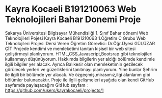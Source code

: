 # Kayra Kocaeli B191210063 Web Teknolojileri Bahar Donemi Proje
 Sakarya Üniversitesi Bilgisayar Mühendisliği 1. Sınıf Bahar dönemi Web Teknolojileri Pojesi Kayra Kocaeli B191210063 1.Öğretim C Grubu Web Teknolojileri Projesi 
 Dersi Veren Öğretim Görevlisi: Dr.Öğr.Üyesi GÜLÜZAR ÇİT
 Projede kendimi ve memleketimi tanıtan kişisel bir web sitesi geliştirmeyi planlıyorum. 
 HTML,CSS,Javascript,Bootsrap gibi teknolojileri kullanmayı düşünüyorum.
 Hakkımda bilgilerin yer aldığı bölümde kendimle ilgili bilgiler yer alacak. Ayrıca Balıkesir olan memleketimin gezilecek görülecek yerleri ve güzelliklerini tanıtmayı planlıyorum. 
 Yine bunlar Şehrim ile ilgili bir bölümde yer alacak. Ve özgeçmiş,mirasımız,ilgi alanlarım gibi bölümler bulunacaktır.
 Proje ile ilgili gelişmeleri aşağıda olan kendi GitHub sayfamda paylaşacağım
GitHub sayfam : https://github.com/users/kayrakocaeli/projects/1

